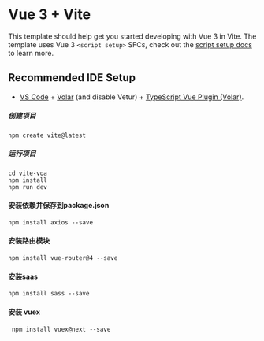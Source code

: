 # Vue 3 + Vite

This template should help get you started developing with Vue 3 in Vite. The template uses Vue 3 `<script setup>` SFCs, check out the [script setup docs](https://v3.vuejs.org/api/sfc-script-setup.html#sfc-script-setup) to learn more.

## Recommended IDE Setup

- [VS Code](https://code.visualstudio.com/) + [Volar](https://marketplace.visualstudio.com/items?itemName=Vue.volar) (and disable Vetur) + [TypeScript Vue Plugin (Volar)](https://marketplace.visualstudio.com/items?itemName=Vue.vscode-typescript-vue-plugin).

##### 创建项目
```shell
npm create vite@latest 
```
##### 运行项目
```shell
cd vite-voa
npm install
npm run dev
```

#### 安装依赖并保存到package.json
```shell
npm install axios --save
```

#### 安装路由模块
```shell
npm install vue-router@4 --save
```

#### 安装saas
```shell
npm install sass --save
```
#### 安装 vuex
```shell
 npm install vuex@next --save
```